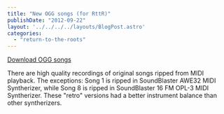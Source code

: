 ```yaml
---
title: "New OGG songs (for RttR)"
publishDate: "2012-09-22"
layout: '../../../../layouts/BlogPost.astro'
categories: 
  - "return-to-the-roots"
---
```


[Download OGG songs](/wp-content/uploads/2012/09/SOUNDDAT.zip)

There are high quality recordings of original songs ripped from MIDI playback. The exceptions: Song 1 is ripped in SoundBlaster AWE32 MIDI Syntherizer, while Song 8 is ripped in SoundBlaster 16 FM OPL-3 MIDI Syntherizer. These "retro" versions had a better instrument balance than other syntherizers.
